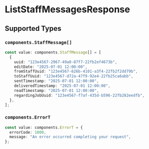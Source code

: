 # ListStaffMessagesResponse


## Supported Types

### `components.StaffMessage[]`

```typescript
const value: components.StaffMessage[] = [
  {
    uuid: "123e4567-2967-49a0-87f7-22fb2ef4673b",
    editDate: "2025-07-01 12:00:00",
    fromStaffUuid: "123e4567-626b-4101-a3f4-22fb2f2dd79b",
    toStaffUuid: "123e4567-d72a-47f9-92e4-22fb25ca6abb",
    sentTimestamp: "2025-07-01 12:00:00",
    deliveredTimestamp: "2025-07-01 12:00:00",
    readTimestamp: "2025-07-01 12:00:00",
    regardingJobUuid: "123e4567-f7af-435d-b596-22fb282eedfb",
  },
];
```

### `components.ErrorT`

```typescript
const value: components.ErrorT = {
  errorCode: 1000,
  message: "An error occurred completing your request",
};
```

